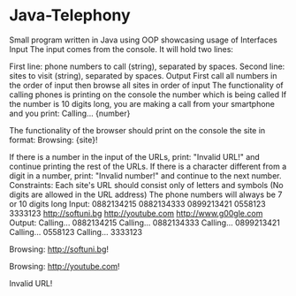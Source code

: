# Java-Telephony
Small program written in Java using OOP showcasing usage of Interfaces
Input
The input comes from the console. It will hold two lines:

First line: phone numbers to call (string), separated by spaces.
Second line: sites to visit (string), separated by spaces.
Output
First call all numbers in the order of input then browse all sites in order of input
The functionality of calling phones is printing on the console the number which is being called
If the number is 10 digits long, you are making a call from your smartphone and you print:
Calling... {number}

The functionality of the browser should print on the console the site in format:
Browsing: {site}!

If there is a number in the input of the URLs, print: "Invalid URL!" and continue printing the rest of the URLs.
If there is a character different from a digit in a number, print: "Invalid number!" and continue to the next number.
Constraints:
Each site's URL should consist only of letters and symbols (No digits are allowed in the URL address)
The phone numbers will always be 7 or 10 digits long
Input:
0882134215 0882134333 0899213421 0558123 3333123
http://softuni.bg http://youtube.com http://www.g00gle.com
Output:
Calling... 0882134215
Calling... 0882134333
Calling... 0899213421
Calling... 0558123
Calling... 3333123

Browsing: http://softuni.bg!

Browsing: http://youtube.com!

Invalid URL!
